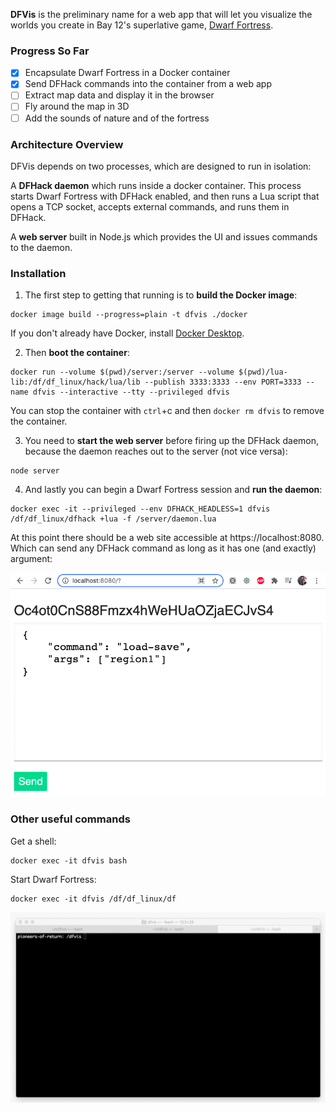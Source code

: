
**DFVis** is the preliminary name for a web app that will let you visualize the worlds you create in Bay 12's superlative game, [Dwarf Fortress](http://www.bay12games.com/dwarves/).

### Progress So Far
* [x] Encapsulate Dwarf Fortress in a Docker container
* [x] Send DFHack commands into the container from a web app
* [ ] Extract map data and display it in the browser
* [ ] Fly around the map in 3D
* [ ] Add the sounds of nature and of the fortress

### Architecture Overview

DFVis depends on two processes, which are designed to run in isolation:

A **DFHack daemon** which runs inside a docker container. This process starts Dwarf Fortress with DFHack enabled, and then runs a Lua script that opens a TCP socket, accepts external commands, and runs them in DFHack.

A **web server** built in Node.js which provides the UI and issues commands to the daemon.

### Installation

1. The first step to getting that running is to **build the Docker image**:

  ```
  docker image build --progress=plain -t dfvis ./docker
  ```

  If you don't already have Docker, install [Docker Desktop](https://www.docker.com/products/docker-desktop).

2. Then **boot the container**:

  ```
  docker run --volume $(pwd)/server:/server --volume $(pwd)/lua-lib:/df/df_linux/hack/lua/lib --publish 3333:3333 --env PORT=3333 --name dfvis --interactive --tty --privileged dfvis
  ```

  You can stop the container with `ctrl`+c and then `docker rm dfvis` to remove the container.

3. You need to **start the web server** before firing up the DFHack daemon, because the daemon reaches out to the server (not vice versa):

  ```
  node server
  ```

4. And lastly you can begin a Dwarf Fortress session and **run the daemon**:

  ```
  docker exec -it --privileged --env DFHACK_HEADLESS=1 dfvis /df/df_linux/dfhack +lua -f /server/daemon.lua
  ```

At this point there should be a web site accessible at https://localhost:8080. Which can send any DFHack command as long as it has one (and exactly) argument:

<img alt="Screenshot of an editable JSON request in a web browser that specifies a command (load-save) and some args ([region1]) with a Send button" src="media/web-ui.png" width="512" />


### Other useful commands

Get a shell:
```
docker exec -it dfvis bash
```

Start Dwarf Fortress:
```
docker exec -it dfvis /df/df_linux/df
```

![Screencast of running the steps above and having Dwarf Fortress start](media/container-dwarves.gif)